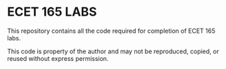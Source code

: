 # ECET 165 LABS #
This repository contains all the code required for completion of ECET 165 labs.

This code is property of the author and may not be reproduced, copied, or reused without express permission.
